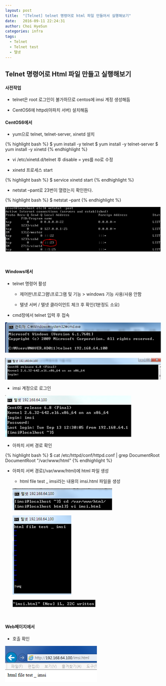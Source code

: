 ```yaml
---
layout: post
title:  "[Telnet] telnet 명령어로 html 파일 만들어서 실행해보기"
date:   2016-09-11 22:24:31
author: Choi HyeSun
categories: infra
tags:
  - Telnet
  - Telnet test
  - 텔넷
---
```


## Telnet 명령어로 Html 파일 만들고 실행해보기

#### 사전작업

- telnet은 root 로그인이 불가하므로 centos에 imsi 계정 생성해둠

- CentOS6에 httpd(아파치 서버) 설치해둠

#### CentOS6에서

- yum으로 telnet, telnet-server, xinetd 설치

{% highlight bash %}
$ yum install -y telnet
$ yum install -y telnet-server
$ yum install -y xinetd
{% endhighlight %}

- vi /etc/xinetd.d/telnet 후 disable = yes를 no로 수정

- xinetd 프로세스 start

{% highlight bash %}
$ service xinetd start
{% endhighlight %}

- netstat –pant로 23번이 열렸는지 확인한다.

{% highlight bash %}
$ netstat –pant
{% endhighlight %}

![image](/img/2016-09-11/telnet-test-001-test1.png)

<br>

#### Windows에서

- telnet 명령어 활성

  - 제어판\프로그램\프로그램 및 기능 > windows 기능 사용/사용 안함
  
  - 텔넷 서버 / 텔넷 클라이언트 체크 후 확인(1분정도 소요)
  
- cmd창에서 telnet 입력 후 접속

![image](/img/2016-09-11/telnet-test-002-test2.png)

![image](/img/2016-09-11/telnet-test-003-test3.png)

- imsi 계정으로 로그인

![image](/img/2016-09-11/telnet-test-004-test4.png)

- 아파치 서버 경로 확인

{% highlight bash %}
$ cat /etc/httpd/conf/httpd.conf | grep DocumentRoot
DocumentRoot "/var/www/html"
{% endhighlight %}

- 아파치 서버 경로(/var/www/html)에 html 파일 생성

  - html file test _ imsi라는 내용의 imsi.html 파일을 생성
  
  ![image](/img/2016-09-11/telnet-test-005-test5.png)
  
  ![image](/img/2016-09-11/telnet-test-006-test6.png)
  
  ![image](/img/2016-09-11/telnet-test-007-test7.png)
  
<br>

#### Web페이지에서

- 호출 확인

![image](/img/2016-09-11/telnet-test-008-test8.png)



